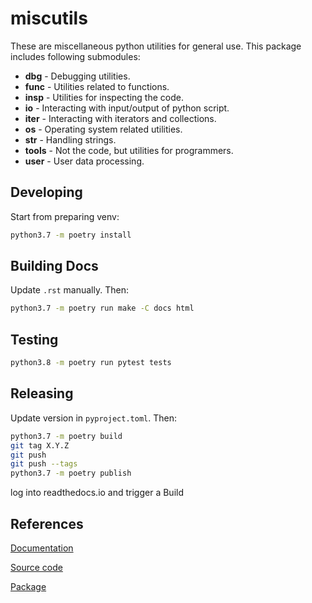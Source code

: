 # miscutils

These are miscellaneous python utilities for general use. This package includes following submodules:

* **dbg** - Debugging utilities.
* **func** - Utilities related to functions.
* **insp** - Utilities for inspecting the code.
* **io** - Interacting with input/output of python script.
* **iter** - Interacting with iterators and collections.
* **os** - Operating system related utilities.
* **str** - Handling strings.
* **tools** - Not the code, but utilities for programmers.
* **user** - User data processing.

## Developing

Start from preparing venv:

```sh
python3.7 -m poetry install
```

## Building Docs

Update `.rst` manually. Then:

```sh
python3.7 -m poetry run make -C docs html
```

## Testing

```sh
python3.8 -m poetry run pytest tests
```

## Releasing

Update version in `pyproject.toml`. Then:

```sh
python3.7 -m poetry build
git tag X.Y.Z
git push
git push --tags
python3.7 -m poetry publish
```

log into readthedocs.io and trigger a Build

## References

[Documentation](http://pymiscutils.readthedocs.io/)

[Source code](https://github.com/gergelyk/pymiscutils/)

[Package](https://pypi.python.org/pypi/miscutils/)
